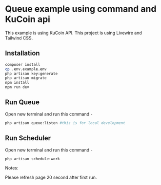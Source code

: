 # Queue example using command and KuCoin api

This example is using KuCoin API.
This project is using Livewire and Tailwind CSS.

## Installation

```bash
composer install
cp .env.example.env
php artisan key:generate
php artisan migrate
npm install
npm run dev
```

## Run Queue

Open new terminal and run this command -

```bash
php artisan queue:listen #this is for local development
```

## Run Scheduler

Open new terminal and run this command - 

```bash
php artisan schedule:work
```

Notes: 

Please refresh page 20 second after first run.
